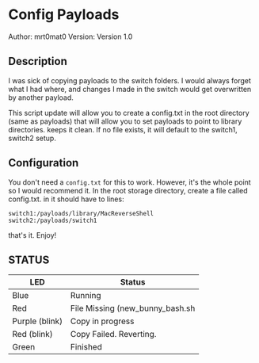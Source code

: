 # Config Payloads

Author: mrt0mat0
Version: Version 1.0

## Description

I was sick of copying payloads to the switch folders. I would always forget what I had where, and changes I made in the switch would get overwritten by another payload. 

This script update will allow you to create a config.txt in the root directory (same as payloads) that will allow you to set payloads to point to library directories. keeps it clean. If no file exists, it will default to the switch1, switch2 setup.

## Configuration

You don't need a `config.txt` for this to work. However, it's the whole point so I would recommend it. In the root storage directory, create a file called config.txt. in it should have to lines:
```
switch1:/payloads/library/MacReverseShell
switch2:/payloads/switch1
```

that's it. Enjoy!

## STATUS

| LED              | Status                                |
| ---------------- | ------------------------------------- |
| Blue             | Running                               |
| Red              | File Missing (new_bunny_bash.sh       |
| Purple (blink)   | Copy in progress                      |
| Red (blink)      | Copy Failed. Reverting.               |
| Green            | Finished                              |